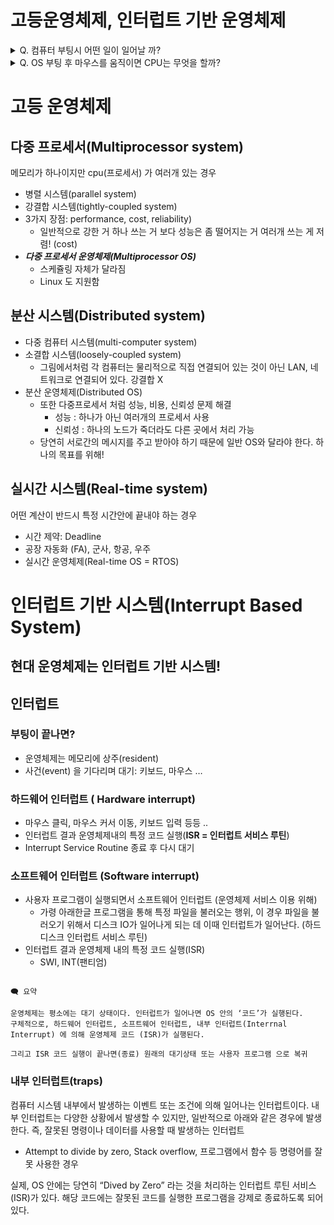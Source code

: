 # 고등운영체제, 인터럽트 기반 운영체제



<details>
<summary>Q. 컴퓨터 부팅시 어떤 일이 일어날 까?</summary>
<div markdown="1">

```text
사용자가 컴퓨터의 전원을 켜면 롬(ROM)에 저장된 바이오스가 실행된다. 바이오스는 CPU, 메모리, 하드디스크, 키보드 등의 주요 하드웨어가 제대로 작동하는 지 확인하다.
이상이 없으면 이후 하드디스크의 마스터 부트 레코드(MBR)에 저장된 작은 프로그램(부트스트랩)을 메모리로 가져와 실행한다.
부트스트랩이 메모리에 올라오면 비로소 하드디스크에 있는 저장된 운영체제를 메모리로 불러오게 된다. 


참고로, 마스터 부트 레코드는 하드디스크의 첫번 째 섹터를 가리키는데, 이 곳에는 운영체제를 실행하기 위한 부트스트랩(bootstrap) 이 저장되어 있다.
```

</div>
</details>

<details>
<summary>Q. OS 부팅 후 마우스를 움직이면 CPU는 무엇을 할까?</summary>
<div markdown="1">

```text
마우스를 움직이게 되면 전기적 신호가 컴퓨터로 전송될 것이다. 
인터럽트 선으로 전기신호를 보내게 되면 컴퓨터 내부의 cpu는 인터럽트를 인지할 것이다.
이때 cpu는 도중에 하던 작업을 멈추고 OS 내부의 마우스 인터럽트 서비스 루틴(ISR)을 실행시켜 원하는 동작(움직임)을 하도록 한다.
결국 인터럽트걸린 후 OS 내부의 인터럽트 서비스 루틴(ISR)이 실행 되어 움직이는 마우스를 볼 수 있는 것이다.
```

</div>
</details>

# 고등 운영체제

## 다중 프로세서(Multiprocessor system)

메모리가 하나이지만 cpu(프로세서) 가 여러개 있는 경우

- 병렬 시스템(parallel system)
- 강결합 시스템(tightly-coupled system)
- 3가지 장점: performance, cost, reliability)
    - 일반적으로 강한 거 하나 쓰는 거 보다 성능은 좀 떨어지는 거 여러개 쓰는 게 저렴! (cost)
- ***다중 프로세서 운영체제(Multiprocessor OS)***
    - 스케쥴링 자체가 달라짐
    - Linux 도 지원함

## 분산 시스템(Distributed system)

- 다중 컴퓨터 시스템(multi-computer system)
- 소결합 시스템(loosely-coupled system)
    - 그림에서처럼 각 컴퓨터는 물리적으로 직접 연결되어 있는 것이 아닌 LAN, 네트워크로 연결되어 있다. 강결합 X
- 분산 운영체제(Distributed OS)
    - 또한 다중프로세서 처럼 성능, 비용, 신뢰성 문제 해결
        - 성능 : 하나가 아닌 여러개의 프로세서 사용
        - 신뢰성 : 하나의 노드가 죽더라도 다른 곳에서 처리 가능
    - 당연히 서로간의 메시지를 주고 받아야 하기 때문에 일반 OS와 달라야 한다. 하나의 목표를 위해!

## 실시간 시스템(Real-time system)

어떤 계산이 반드시 특정 시간안에 끝내야 하는 경우

- 시간 제약: Deadline
- 공장 자동화 (FA), 군사, 항공, 우주
- 실시간 운영체제(Real-time OS = RTOS)

# 인터럽트 기반 시스템(Interrupt Based System)

## 현대 운영체제는 인터럽트 기반 시스템!

## 인터럽트

### 부팅이 끝나면?

- 운영체제는 메모리에 상주(resident)
- 사건(event) 을 기다리며 대기: 키보드, 마우스 …

### 하드웨어 인터럽트 ( Hardware interrupt)

- 마우스 클릭, 마우스 커서 이동, 키보드 입력 등등 ..
- 인터럽트 결과 운영체제내의 특정 코드 실행(**ISR = 인터럽트 서비스 루틴**)
- Interrupt Service Routine 종료 후 다시 대기

### 소프트웨어 인터럽트 (Software interrupt)

- 사용자 프로그램이 실행되면서 소프트웨어 인터럽트 (운영체제 서비스 이용 위해)
    - 가령 아래한글 프로그램을 통해 특정 파일을 불러오는 행위, 이 경우 파일을 불러오기 위해서 디스크 IO가 일어나게 되는 데 이때 인터럽트가 일어난다. (하드디스크 인터럽트 서비스 루틴)
- 인터럽트 결과 운영체제 내의 특정 코드 실행(ISR)
    - SWI, INT(팬티엄)

```text

🗨️ 요약

운영체제는 평소에는 대기 상태이다. 인터럽트가 일어나면 OS 안의 ‘코드’가 실행된다.
구체적으로, 하드웨어 인터럽트, 소프트웨어 인터럽트, 내부 인터럽트(Interrnal Interrupt) 에 의해 운영체제 코드 (ISR)가 실행된다.

그리고 ISR 코드 실행이 끝나면(종료) 원래의 대기상태 또는 사용자 프로그램 으로 복귀

```

### 내부 인터럽트(traps)

컴퓨터 시스템 내부에서 발생하는 이벤트 또는 조건에 의해 일어나는 인터럽트이다. 내부 인터럽트는 다양한 상황에서 발생할 수 있지만, 일반적으로 아래와 같은 경우에 발생한다. 즉, 잘못된 명령이나 데이터를 사용할 때 발생하는 인터럽트

- Attempt to divide by zero, Stack overflow, 프로그램에서 함수 등 명령어를 잘못 사용한 경우

실제, OS 안에는 당연히 “Dived by Zero” 라는 것을 처리하는 인터럽트 루틴 서비스(ISR)가 있다. 해당 코드에는 잘못된 코드를 실행한 프로그램을 강제로 종료하도록 되어있다.